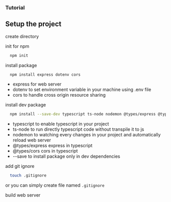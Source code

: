### Tutorial

## Setup the project

create directory <simple-rest>

init for npm 
```bash
  npm init
```

install package
```bash
  npm install express dotenv cors
```

- express for web server
- dotenv to set environment variable in your machine using .env file
- cors to handle cross origin resource sharing

install dev package
```bash
  npm install --save-dev typescript ts-node nodemon @types/express @types/cors
```
- typescript to enable typescript in your project
- ts-node to run directly typescript code without transpile it to js
- nodemon to watching every changes in your project and automatically reload web server
- @types/express express in typescript
- @types/cors cors in typescript
- --save to install package only in dev dependencies
  
add git ignore
```bash
  touch .gitignore
```
or you can simply create file named `.gitignore`

build web server